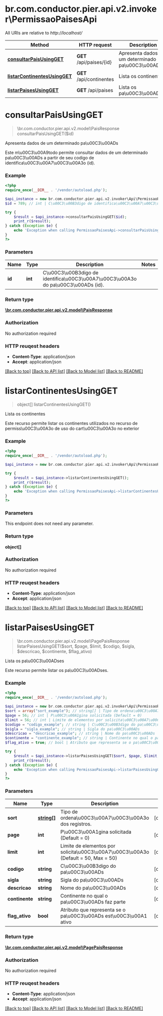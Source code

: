 # br.com.conductor.pier.api.v2.invoker\PermissaoPaisesApi

All URIs are relative to *http://localhost/*

Method | HTTP request | Description
------------- | ------------- | -------------
[**consultarPaisUsingGET**](PermissaoPaisesApi.md#consultarPaisUsingGET) | **GET** /api/paises/{id} | Apresenta dados de um determinado pa\u00C3\u00ADs
[**listarContinentesUsingGET**](PermissaoPaisesApi.md#listarContinentesUsingGET) | **GET** /api/continentes | Lista os continentes
[**listarPaisesUsingGET**](PermissaoPaisesApi.md#listarPaisesUsingGET) | **GET** /api/paises | Lista os pa\u00C3\u00ADses


# **consultarPaisUsingGET**
> \br.com.conductor.pier.api.v2.model\PaisResponse consultarPaisUsingGET($id)

Apresenta dados de um determinado pa\u00C3\u00ADs

Este m\u00C3\u00A9todo permite consultar dados de um determinado pa\u00C3\u00ADs a partir de seu codigo de identifica\u00C3\u00A7\u00C3\u00A3o (id).

### Example 
```php
<?php
require_once(__DIR__ . '/vendor/autoload.php');

$api_instance = new br.com.conductor.pier.api.v2.invoker\Api\PermissaoPaisesApi();
$id = 789; // int | C\u00C3\u00B3digo de identifica\u00C3\u00A7\u00C3\u00A3o do pa\u00C3\u00ADs (id).

try { 
    $result = $api_instance->consultarPaisUsingGET($id);
    print_r($result);
} catch (Exception $e) {
    echo 'Exception when calling PermissaoPaisesApi->consultarPaisUsingGET: ', $e->getMessage(), "\n";
}
?>
```

### Parameters

Name | Type | Description  | Notes
------------- | ------------- | ------------- | -------------
 **id** | **int**| C\u00C3\u00B3digo de identifica\u00C3\u00A7\u00C3\u00A3o do pa\u00C3\u00ADs (id). | 

### Return type

[**\br.com.conductor.pier.api.v2.model\PaisResponse**](PaisResponse.md)

### Authorization

No authorization required

### HTTP reuqest headers

 - **Content-Type**: application/json
 - **Accept**: application/json

[[Back to top]](#) [[Back to API list]](../README.md#documentation-for-api-endpoints) [[Back to Model list]](../README.md#documentation-for-models) [[Back to README]](../README.md)

# **listarContinentesUsingGET**
> object[] listarContinentesUsingGET()

Lista os continentes

Este recurso permite listar os continentes utilizados no recurso de permiss\u00C3\u00A3o de uso do cart\u00C3\u00A3o no exterior

### Example 
```php
<?php
require_once(__DIR__ . '/vendor/autoload.php');

$api_instance = new br.com.conductor.pier.api.v2.invoker\Api\PermissaoPaisesApi();

try { 
    $result = $api_instance->listarContinentesUsingGET();
    print_r($result);
} catch (Exception $e) {
    echo 'Exception when calling PermissaoPaisesApi->listarContinentesUsingGET: ', $e->getMessage(), "\n";
}
?>
```

### Parameters
This endpoint does not need any parameter.

### Return type

**object[]**

### Authorization

No authorization required

### HTTP reuqest headers

 - **Content-Type**: application/json
 - **Accept**: application/json

[[Back to top]](#) [[Back to API list]](../README.md#documentation-for-api-endpoints) [[Back to Model list]](../README.md#documentation-for-models) [[Back to README]](../README.md)

# **listarPaisesUsingGET**
> \br.com.conductor.pier.api.v2.model\PagePaisResponse listarPaisesUsingGET($sort, $page, $limit, $codigo, $sigla, $descricao, $continente, $flag_ativo)

Lista os pa\u00C3\u00ADses

Este recurso permite listar os pa\u00C3\u00ADses.

### Example 
```php
<?php
require_once(__DIR__ . '/vendor/autoload.php');

$api_instance = new br.com.conductor.pier.api.v2.invoker\Api\PermissaoPaisesApi();
$sort = array("sort_example"); // string[] | Tipo de ordena\u00C3\u00A7\u00C3\u00A3o dos registros.
$page = 56; // int | P\u00C3\u00A1gina solicitada (Default = 0)
$limit = 56; // int | Limite de elementos por solicita\u00C3\u00A7\u00C3\u00A3o (Default = 50, Max = 50)
$codigo = "codigo_example"; // string | C\u00C3\u00B3digo do pa\u00C3\u00ADs
$sigla = "sigla_example"; // string | Sigla do pa\u00C3\u00ADs
$descricao = "descricao_example"; // string | Nome do pa\u00C3\u00ADs
$continente = "continente_example"; // string | Continente no qual o pa\u00C3\u00ADs faz parte
$flag_ativo = true; // bool | Atributo que representa se o pa\u00C3\u00ADs est\u00C3\u00A1 ativo

try { 
    $result = $api_instance->listarPaisesUsingGET($sort, $page, $limit, $codigo, $sigla, $descricao, $continente, $flag_ativo);
    print_r($result);
} catch (Exception $e) {
    echo 'Exception when calling PermissaoPaisesApi->listarPaisesUsingGET: ', $e->getMessage(), "\n";
}
?>
```

### Parameters

Name | Type | Description  | Notes
------------- | ------------- | ------------- | -------------
 **sort** | [**string[]**](string.md)| Tipo de ordena\u00C3\u00A7\u00C3\u00A3o dos registros. | [optional] 
 **page** | **int**| P\u00C3\u00A1gina solicitada (Default = 0) | [optional] 
 **limit** | **int**| Limite de elementos por solicita\u00C3\u00A7\u00C3\u00A3o (Default = 50, Max = 50) | [optional] 
 **codigo** | **string**| C\u00C3\u00B3digo do pa\u00C3\u00ADs | [optional] 
 **sigla** | **string**| Sigla do pa\u00C3\u00ADs | [optional] 
 **descricao** | **string**| Nome do pa\u00C3\u00ADs | [optional] 
 **continente** | **string**| Continente no qual o pa\u00C3\u00ADs faz parte | [optional] 
 **flag_ativo** | **bool**| Atributo que representa se o pa\u00C3\u00ADs est\u00C3\u00A1 ativo | [optional] 

### Return type

[**\br.com.conductor.pier.api.v2.model\PagePaisResponse**](PagePaisResponse.md)

### Authorization

No authorization required

### HTTP reuqest headers

 - **Content-Type**: application/json
 - **Accept**: application/json

[[Back to top]](#) [[Back to API list]](../README.md#documentation-for-api-endpoints) [[Back to Model list]](../README.md#documentation-for-models) [[Back to README]](../README.md)


